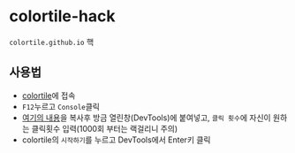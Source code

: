 # colortile-hack
`colortile.github.io` 핵
## 사용법
* [colortile](https://colortile.github.io)에 접속
* `F12`누르고 `Console`클릭
* [여기의 내용](https://raw.githubusercontent.com/hui1601/colortile-hack/main/index.js)을 복사후 방금 열린창(DevTools)에 붙여넣고, `클릭 횟수`에 자신이 원하는 클릭횟수 입력(1000회 부터는 랙걸리니 주의)
* colortile의 `시작하기`를 누르고 DevTools에서 Enter키 클릭
